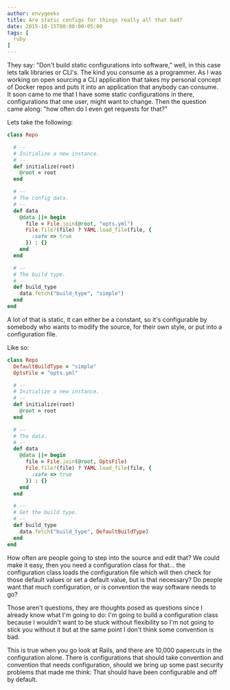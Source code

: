 ```yaml
---
author: envygeeks
title: Are static configs for things really all that bad?
date: 2015-10-15T00:00:00-05:00
tags: [
  ruby
]
---
```


They say: "Don't build static configurations into software," well, in this case
lets talk libraries or CLI's.  The kind you consume as a programmer. As I was
working on open sourcing a CLI application that takes my personal concept of
Docker repos and puts it into an application that anybody can consume. It soon
came to me that I have some static configurations in there, configurations that
one user, might want to change. Then the question came along: "how often do I
even get requests for that?"

Lets take the following:

```ruby
class Repo

  # --
  # Initialize a new instance.
  # --
  def initialize(root)
    @root = root
  end

  # --
  # The config data.
  # --
  def data
    @data ||= begin
      file = File.join(@root, "opts.yml")
      File.file?(file) ? YAML.load_file(file, {
        :safe => true
      }) : {}
    end
  end

  # --
  # The build type.
  # --
  def build_type
    data.fetch("build_type", "simple")
  end
end
```

A lot of that is static, it can either be a constant, so it's configurable by
somebody who wants to modify the source, for their own style, or put into a
configuration file.

Like so:

```ruby
class Repo
  DefaultBuildType = "simple"
  OptsFile = "opts.yml"

  # --
  # Initialize a new instance.
  # --
  def initialize(root)
    @root = root
  end

  # --
  # The data.
  # --
  def data
    @data ||= begin
      file = File.join(@root, OptsFile)
      File.file?(file) ? YAML.load_file(file, {
        :safe => true
      }) : {}
    end
  end

  # --
  # Get the build type.
  # --
  def build_type
    data.fetch("build_type", DefaultBuildType)
  end
end
```

How often are people going to step into the source and edit that? We could make
it easy, then you need a configuration class for that... the configuration class
loads the configuration file which will then check for those default values or
set a default value, but is that necessary?  Do people want that much
configuration, or is convention the way software needs to go?

Those aren't questions, they are thoughts posed as questions since I already
know what I'm going to do: I'm going to build a configuration class because I
wouldn't want to be stuck without flexibility so I'm not going to stick you
without it but at the same point I don't think some convention is bad.

This is true when you go look at Rails, and there are 10,000 papercuts in the
configuration alone. There is configurations that should take convention and
convention that needs configuration, should we bring up some past security
problems that made me think: That should have been configurable and off by
default.
